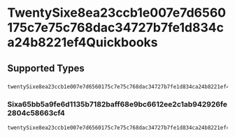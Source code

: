 # TwentySixe8ea23ccb1e007e7d6560175c7e75c768dac34727b7fe1d834ca24b8221ef4Quickbooks


## Supported Types

### 

```python
twentySixe8ea23ccb1e007e7d6560175c7e75c768dac34727b7fe1d834ca24b8221ef4Quickbooks: Any = /* values here */
```

### Sixa65bb5a9fe6d1135b7182baff68e9bc6612ee2c1ab942926fe2804c58663cf4

```python
twentySixe8ea23ccb1e007e7d6560175c7e75c768dac34727b7fe1d834ca24b8221ef4Quickbooks: shared.Sixa65bb5a9fe6d1135b7182baff68e9bc6612ee2c1ab942926fe2804c58663cf4 = /* values here */
```

